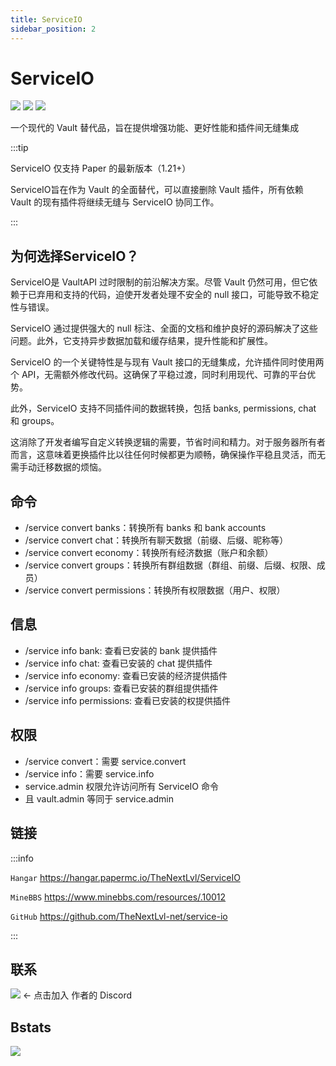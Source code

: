 ```yaml
---
title: ServiceIO
sidebar_position: 2
---
```


# ServiceIO

[![](https://img.shields.io/github/v/release/TheNextLvl-net/service-io)](https://github.com/TheNextLvl-net/service-io/releases)
[![](https://img.shields.io/github/languages/code-size/TheNextLvl-net/service-io)](https://github.com/TheNextLvl-net/service-io)
[![](https://img.shields.io/github/license/TheNextLvl-net/service-io)](https://github.com/TheNextLvl-net/service-io/blob/main/LICENSE)

一个现代的 Vault 替代品，旨在提供增强功能、更好性能和插件间无缝集成

:::tip

ServiceIO 仅支持 Paper 的最新版本（1.21+）

ServiceIO旨在作为 Vault 的全面替代，可以直接删除 Vault 插件，所有依赖 Vault 的现有插件将继续无缝与 ServiceIO 协同工作。

:::

## 为何选择ServiceIO？

ServiceIO是 VaultAPI 过时限制的前沿解决方案。尽管 Vault 仍然可用，但它依赖于已弃用和支持的代码，迫使开发者处理不安全的 null 接口，可能导致不稳定性与错误。

ServiceIO 通过提供强大的 null 标注、全面的文档和维护良好的源码解决了这些问题。此外，它支持异步数据加载和缓存结果，提升性能和扩展性。

ServiceIO 的一个关键特性是与现有 Vault 接口的无缝集成，允许插件同时使用两个 API，无需额外修改代码。这确保了平稳过渡，同时利用现代、可靠的平台优势。

此外，ServiceIO 支持不同插件间的数据转换，包括 banks, permissions, chat 和 groups。

这消除了开发者编写自定义转换逻辑的需要，节省时间和精力。对于服务器所有者而言，这意味着更换插件比以往任何时候都更为顺畅，确保操作平稳且灵活，而无需手动迁移数据的烦恼。

## 命令

- /service convert banks：转换所有 banks 和 bank accounts
- /service convert chat：转换所有聊天数据（前缀、后缀、昵称等）
- /service convert economy：转换所有经济数据（账户和余额）
- /service convert groups：转换所有群组数据（群组、前缀、后缀、权限、成员）
- /service convert permissions：转换所有权限数据（用户、权限）

## 信息

- /service info bank: 查看已安装的 bank 提供插件
- /service info chat: 查看已安装的 chat 提供插件
- /service info economy: 查看已安装的经济提供插件
- /service info groups: 查看已安装的群组提供插件
- /service info permissions: 查看已安装的权提供插件

## 权限

- /service convert：需要 service.convert
- /service info：需要 service.info
- service.admin 权限允许访问所有 ServiceIO 命令
- 且 vault.admin 等同于 service.admin

## 链接

:::info

`Hangar` https://hangar.papermc.io/TheNextLvl/ServiceIO

`MineBBS` https://www.minebbs.com/resources/.10012

`GitHub` https://github.com/TheNextLvl-net/service-io

:::

## 联系

[![](https://img.shields.io/discord/1293606111177609277?logo=discord&label=Discord)](https://thenextlvl.net/discord)
\<- 点击加入 作者的 Discord

## Bstats

[![](https://bstats.org/signatures/bukkit/TheNextLvl%20ServiceIO.svg)](https://bstats.org/plugin/bukkit/TheNextLvl%20ServiceIO/23083)
